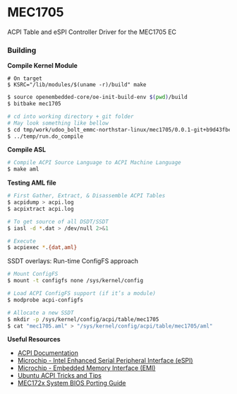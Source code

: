 # MEC1705

ACPI Table and eSPI Controller Driver for the MEC1705 EC

### Building
**Compile Kernel Module**
```
# On target
$ KSRC="/lib/modules/$(uname -r)/build" make
```
```sh
$ source openembedded-core/oe-init-build-env $(pwd)/build
$ bitbake mec1705
```
```sh
# cd into working directory + git folder
# May look something like bellow
$ cd tmp/work/udoo_bolt_emmc-northstar-linux/mec1705/0.0.1-git+b9d43fbe2a6a05a29bfa13d244a8573a3ade20c3-r0/git
$ ../temp/run.do_compile
```

**Compile ASL**
```sh
# Compile ACPI Source Language to ACPI Machine Language
$ make aml
```

**Testing AML file**
```sh
# First Gather, Extract, & Disassemble ACPI Tables
$ acpidump > acpi.log
$ acpixtract acpi.log

# To get source of all DSDT/SSDT
$ iasl -d *.dat > /dev/null 2>&1

# Execute
$ acpiexec *.{dat,aml}
```

SSDT overlays: Run-time ConfigFS approach

```sh
# Mount ConfigFS
$ mount -t configfs none /sys/kernel/config

# Load ACPI ConfigFS support (if it’s a module)
$ modprobe acpi-configfs

# Allocate a new SSDT
$ mkdir -p /sys/kernel/config/acpi/table/mec1705
$ cat "mec1705.aml" > "/sys/kernel/config/acpi/table/mec1705/aml"
```

**Useful Resources**
* [ACPI Documentation](https://acpica.org/documentation)
* [Microchip - Intel Enhanced Serial Peripheral Interface (eSPI)](https://www.microchip.com/en-us/solutions/data-centers-and-computing/computing-solutions/technologies/espi)
* [Microchip - Embedded Memory Interface (EMI)](https://www.microchip.com/en-us/solutions/data-centers-and-computing/computing-solutions/technologies/embedded-memory-interface#)
* [Ubuntu ACPI Tricks and Tips](https://wiki.ubuntu.com/Kernel/Reference/ACPITricksAndTips)
* [MEC172x System BIOS Porting Guide](https://ww1.microchip.com/downloads/en/Appnotes/AN3642-Application-Note-DS00003642A.pdf)
